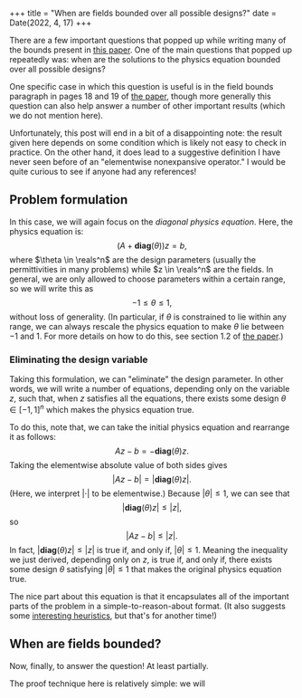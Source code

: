 +++
title = "When are fields bounded over all possible designs?"
date = Date(2022, 4, 17)
+++

There are a few important questions that popped up while writing many
of the bounds present in [this paper](https://arxiv.org/abs/2011.08002).
One of the main questions that popped up repeatedly was: when are the
solutions to the physics equation bounded over all possible designs?

One specific case in which this question is useful is in the field bounds
paragraph in pages 18 and 19 of [the paper](https://arxiv.org/abs/2011.08002),
though more generally this question can also help answer a number of other
important results (which we do not mention here).

Unfortunately, this post will end in a bit of a disappointing note:
the result given here depends on some condition which is likely not
easy to check in practice. On the other hand, it does lead to a suggestive
definition I have never seen before of an "elementwise nonexpansive operator."
I would be quite curious to see if anyone had any references!

## Problem formulation
In this case, we will again focus on the *diagonal physics
equation*. Here, the physics equation is:
$$
    (A + \mathbf{diag}(\theta))z = b,
$$
where $\theta \in \reals^n$ are the design parameters
(usually the permittivities in many problems) while
$z \in \reals^n$ are the fields. In general, we are only
allowed to choose parameters within a certain range,
so we will write this as
$$
-1 \le \theta \le 1,
$$
without loss of generality. (In particular, if $\theta$
is constrained to lie within any range, we can always
rescale the physics equation to make $\theta$ lie between
$-1$ and $1$. For more details on how to do this,
see section 1.2 of [the paper](https://arxiv.org/pdf/2011.08002).)

### Eliminating the design variable
Taking this formulation, we can "eliminate" the design parameter.
In other words, we will write a number of equations, depending only
on the variable $z$, such that, when $z$ satisfies all the equations,
there exists some design $\theta \in [-1, 1]^n$ which makes
the physics equation true.

To do this, note that, we can take the initial physics equation and
rearrange it as follows:
$$
Az - b = -\mathbf{diag}(\theta)z.
$$
Taking the elementwise absolute value of both sides gives
$$
|Az - b| = |\mathbf{diag}(\theta)z|.
$$
(Here, we interpret $|\cdot|$ to be elementwise.)
Because $|\theta| \le 1$, we can see that
$$
|\mathbf{diag}(\theta)z| \le |z|,
$$
so
$$
|Az - b| \le |z|.
$$
In fact, $|\mathbf{diag}(\theta)z| \le |z|$ is true if, and only if, $|\theta| \le 1$.
Meaning the inequality we just derived, depending only on $z$,
is true if, and only if, there exists some design $\theta$
satisfying $|\theta| \le 1$ that makes the original
physics equation true.

The nice part about this equation is that it encapsulates all of the important
parts of the problem in a simple-to-reason-about format. (It also suggests some
[interesting heuristics](https://www.nature.com/articles/s41598-021-92451-1),
but that's for another time!)

## When are fields bounded?
Now, finally, to answer the question! At least partially.

The proof technique here is relatively simple: we will 
